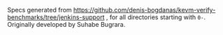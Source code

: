 Specs generated from https://github.com/denis-bogdanas/kevm-verify-benchmarks/tree/jenkins-support 
, for all directories starting with `0-`. Originally developed by Suhabe Bugrara.
